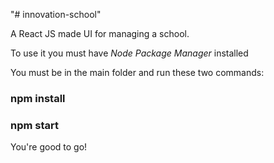 "# innovation-school" 

A React JS made UI for managing a school.

To use it you must have *Node Package Manager* installed

You must be in the main folder and run these two commands:

### npm install
### npm start

You're good to go!
